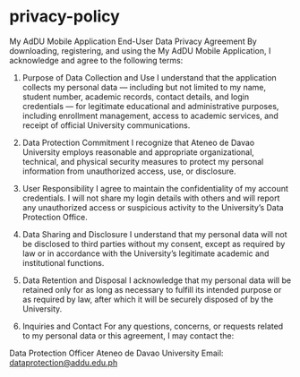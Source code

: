 # privacy-policy

My AdDU Mobile Application
End-User Data Privacy Agreement
By downloading, registering, and using the My AdDU Mobile Application, I acknowledge and agree to the following terms:

1.	Purpose of Data Collection and Use
I understand that the application collects my personal data — including but not limited to my name, student number, academic records, contact details, and login credentials — for legitimate educational and administrative purposes, including enrollment management, access to academic services, and receipt of official University communications.

3.	Data Protection Commitment
I recognize that Ateneo de Davao University employs reasonable and appropriate organizational, technical, and physical security measures to protect my personal information from unauthorized access, use, or disclosure.

5.	User Responsibility
I agree to maintain the confidentiality of my account credentials. I will not share my login details with others and will report any unauthorized access or suspicious activity to the University’s Data Protection Office.

7.	Data Sharing and Disclosure
I understand that my personal data will not be disclosed to third parties without my consent, except as required by law or in accordance with the University’s legitimate academic and institutional functions.

9.	Data Retention and Disposal
I acknowledge that my personal data will be retained only for as long as necessary to fulfill its intended purpose or as required by law, after which it will be securely disposed of by the University.

11.	Inquiries and Contact
For any questions, concerns, or requests related to my personal data or this agreement, I may contact the:


Data Protection Officer
Ateneo de Davao University
Email: dataprotection@addu.edu.ph
